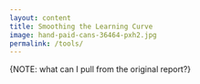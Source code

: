 ```yaml
---
layout: content
title: Smoothing the Learning Curve
image: hand-paid-cans-36464-pxh2.jpg
permalink: /tools/
---
```


{NOTE: what can I pull from the original report?}
